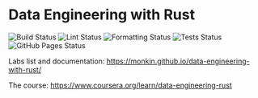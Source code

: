 # Data Engineering with Rust

![Build Status](https://github.com/monkin/data-engineering-with-rust/actions/workflows/release.yml/badge.svg)
![Lint Status](https://github.com/monkin/data-engineering-with-rust/actions/workflows/lint.yml/badge.svg)
![Formatting Status](https://github.com/monkin/data-engineering-with-rust/actions/workflows/rustfmt.yml/badge.svg)
![Tests Status](https://github.com/monkin/data-engineering-with-rust/actions/workflows/tests.yml/badge.svg)
![GitHub Pages Status](https://github.com/monkin/data-engineering-with-rust/actions/workflows/static.yml/badge.svg)

Labs list and documentation: https://monkin.github.io/data-engineering-with-rust/

The course: https://www.coursera.org/learn/data-engineering-rust
